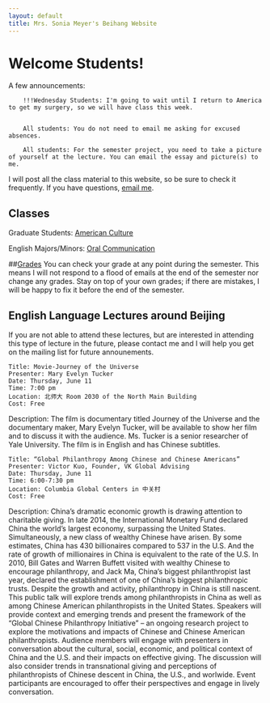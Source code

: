 ```yaml
---
layout: default
title: Mrs. Sonia Meyer's Beihang Website
---
```


# Welcome Students!

A few announcements:

		!!!Wednesday Students: I'm going to wait until I return to America to get my surgery, so we will have class this week.

		
		All students: You do not need to email me asking for excused absences.
		
		All students: For the semester project, you need to take a picture of yourself at the lecture. You can email the essay and picture(s) to me.
	

I will post all the class material to this website, so be sure to check it frequently. If you have questions, [email me](mailto:sonia@meyercraft.net).

## Classes

Graduate Students: [American Culture](/classes/americanculture.html)

English Majors/Minors: [Oral Communication](/classes/oralenglish.html)

##[Grades](gradesform/form/form.html)
You can check your grade at any point during the semester. This means I will not respond to a flood of emails at the end of the semester nor change any grades. Stay on top of your own grades; if there are mistakes, I will be happy to fix it before the end of the semester.


## English Language Lectures around Beijing
If you are not able to attend these lectures, but are interested in attending this type of lecture in the future, please contact me and I will help you get on the mailing list for future announements.

	Title: Movie-Journey of the Universe
	Presenter: Mary Evelyn Tucker
	Date: Thursday, June 11
	Time: 7:00 pm
	Location: 北师大 Room 2030 of the North Main Building
	Cost: Free
Description: 
The film is documentary titled Journey of the Universe and the documentary maker, Mary Evelyn Tucker, will be available to show her film and to discuss it with the audience. Ms. Tucker is a senior researcher of Yale University. The film is in English and has Chinese subtitles.

	Title: “Global Philanthropy Among Chinese and Chinese Americans”
	Presenter: Victor Kuo, Founder, VK Global Advising
	Date: Thursday, June 11
	Time: 6:00-7:30 pm
	Location: Columbia Global Centers in 中关村
	Cost: Free
Description: 
China’s dramatic economic growth is drawing attention to charitable giving. In late 2014, the International Monetary Fund declared China the world’s largest economy, surpassing the United States. Simultaneously, a new class of wealthy Chinese have arisen. By some estimates, China has 430 billionaires compared to 537 in the U.S. And the rate of growth of millionaires in China is equivalent to the rate of the U.S. In 2010, Bill Gates and Warren Buffett visited with wealthy Chinese to encourage philanthropy, and Jack Ma, China’s biggest philanthropist last year, declared the establishment of one of China’s biggest philanthropic trusts. Despite the growth and activity, philanthropy in China is still nascent. This public talk will explore trends among philanthropists in China as well as among Chinese American philanthropists in the United States. Speakers will provide context and emerging trends and present the framework of the “Global Chinese Philanthropy Initiative” – an ongoing research project to explore the  motivations and impacts of Chinese and Chinese American philanthropists. Audience members will engage with presenters in conversation about the cultural, social, economic, and political context of China and the U.S. and their impacts on effective giving. The discussion will also consider trends in transnational giving and perceptions of philanthropists of Chinese descent in China, the U.S., and worlwide. Event participants are encouraged to offer their perspectives and engage in lively conversation.